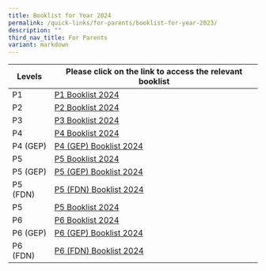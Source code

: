 ```yaml
---
title: Booklist for Year 2024
permalink: /quick-links/for-parents/booklist-for-year-2023/
description: ""
third_nav_title: For Parents
variant: markdown
---
```

| Levels | Please click on the link to access the relevant booklist | 
| -------- | -------- | 
| P1     |[P1 Booklist 2024](/files/P1_Booklists_2024.pdf)     | 
| P2     |[P2 Booklist 2024](/files/P2_Booklists_2024.pdf)  | 
| P3     |[P3 Booklist 2024](/files/P3_Booklists_2024.pdf)
| P4     | [P4 Booklist 2024](/files/P4_Booklists_2024.pdf)  | 
| P4 (GEP)     | [P4 (GEP) Booklist 2024](/files/P4__GEP__Booklists_2024.pdf) | 
| P5     | [P5 Booklist 2024](/files/P5_Booklists_2024.pdf)  | 
| P5 (GEP)     | [P5 (GEP) Booklist 2024](/files/P5__GEP__Booklists_2024.pdf) | 
| P5 (FDN)     | [P5 (FDN) Booklist 2024](/files/P5__FDN__Booklists_2024.pdf) | 
| P5     | [P5 Booklist 2024](/files/P5_Booklists_2024.pdf)  | 
| P6     | [P6 Booklist 2024](/files/P6_Booklists_2024.pdf)  | 
| P6 (GEP)     | [P6 (GEP) Booklist 2024](/files/P6__GEP__Booklists_2024.pdf) | 
| P6 (FDN)     | [P6 (FDN) Booklist 2024](/files/P6__FDN__Booklists_2024.pdf) |